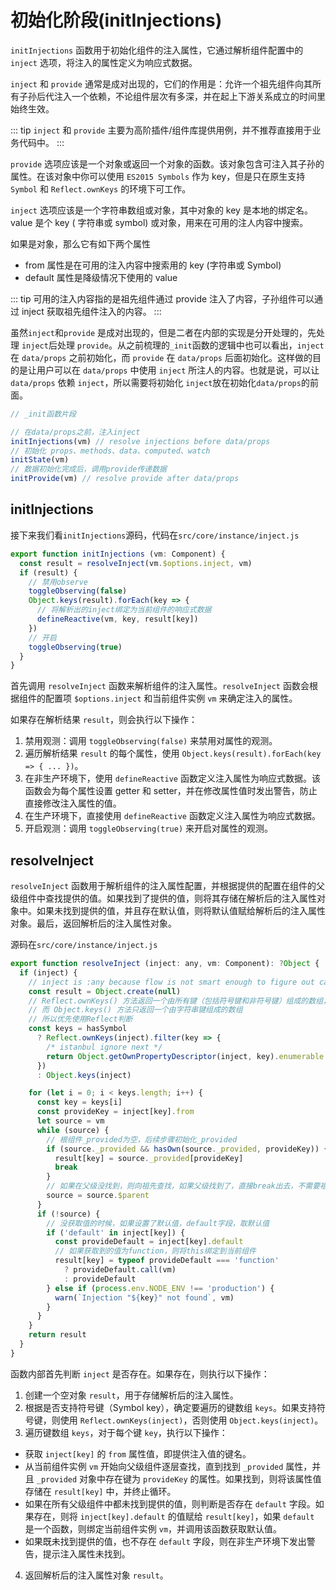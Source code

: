 # 初始化阶段(initInjections)

`initInjections` 函数用于初始化组件的注入属性，它通过解析组件配置中的 `inject` 选项，将注入的属性定义为响应式数据。

`inject` 和 `provide` 通常是成对出现的，它们的作用是：允许一个祖先组件向其所有子孙后代注入一个依赖，不论组件层次有多深，并在起上下游关系成立的时间里始终生效。

::: tip
`inject` 和 `provide` 主要为高阶插件/组件库提供用例，并不推荐直接用于业务代码中。
:::

`provide` 选项应该是一个对象或返回一个对象的函数。该对象包含可注入其子孙的属性。在该对象中你可以使用 `ES2015 Symbols` 作为 key，但是只在原生支持 `Symbol` 和 `Reflect.ownKeys` 的环境下可工作。

`inject` 选项应该是一个字符串数组或对象，其中对象的 key 是本地的绑定名。value 是个 key ( 字符串或 symbol) 或对象，用来在可用的注人内容中搜索。

如果是对象，那么它有如下两个属性

- from 属性是在可用的注入内容中搜索用的 key (字符串或 Symbol)
- default 属性是降级情况下使用的 value

::: tip
可用的注入内容指的是祖先组件通过 provide 注入了内容，子孙组件可以通过 inject 获取祖先组件注入的内容。
:::

虽然`inject`和`provide` 是成对出现的，但是二者在内部的实现是分开处理的，先处理 `inject`后处理 `provide`。从之前梳理的`_init`函数的逻辑中也可以看出，`inject` 在 `data/props` 之前初始化，而 `provide` 在 `data/props` 后面初始化。这样做的目的是让用户可以在 `data/props` 中使用 `inject` 所注人的内容。也就是说，可以让`data/props` 依赖 `inject`，所以需要将初始化 `inject`放在初始化`data/props`的前面。

```js
// _init函数片段

// 在data/props之前，注入inject
initInjections(vm) // resolve injections before data/props
// 初始化 props、methods、data、computed、watch
initState(vm)
// 数据初始化完成后，调用provide传递数据
initProvide(vm) // resolve provide after data/props
```

## initInjections

接下来我们看`initInjections`源码，代码在`src/core/instance/inject.js`

```js
export function initInjections (vm: Component) {
  const result = resolveInject(vm.$options.inject, vm)
  if (result) {
    // 禁用observe
    toggleObserving(false)
    Object.keys(result).forEach(key => {
      // 将解析出的inject绑定为当前组件的响应式数据
      defineReactive(vm, key, result[key])
    })
    // 开启
    toggleObserving(true)
  }
}
```

首先调用 `resolveInject` 函数来解析组件的注入属性。`resolveInject` 函数会根据组件的配置项 `$options.inject` 和当前组件实例 `vm` 来确定注入的属性。

如果存在解析结果 `result`，则会执行以下操作：

1. 禁用观测：调用 `toggleObserving(false)` 来禁用对属性的观测。
2. 遍历解析结果 `result` 的每个属性，使用 `Object.keys(result).forEach(key => { ... })`。
3. 在非生产环境下，使用 `defineReactive` 函数定义注入属性为响应式数据。该函数会为每个属性设置 getter 和 setter，并在修改属性值时发出警告，防止直接修改注入属性的值。
4. 在生产环境下，直接使用 `defineReactive` 函数定义注入属性为响应式数据。
5. 开启观测：调用 `toggleObserving(true)` 来开启对属性的观测。

## resolveInject

`resolveInject` 函数用于解析组件的注入属性配置，并根据提供的配置在组件的父级组件中查找提供的值。如果找到了提供的值，则将其存储在解析后的注入属性对象中。如果未找到提供的值，并且存在默认值，则将默认值赋给解析后的注入属性对象。最后，返回解析后的注入属性对象。

源码在`src/core/instance/inject.js`

```js
export function resolveInject (inject: any, vm: Component): ?Object {
  if (inject) {
    // inject is :any because flow is not smart enough to figure out cached
    const result = Object.create(null)
    // Reflect.ownKeys() 方法返回一个由所有键（包括符号键和非符号键）组成的数组，
    // 而 Object.keys() 方法只返回一个由字符串键组成的数组
    // 所以优先使用Reflect判断
    const keys = hasSymbol
      ? Reflect.ownKeys(inject).filter(key => {
        /* istanbul ignore next */
        return Object.getOwnPropertyDescriptor(inject, key).enumerable
      })
      : Object.keys(inject)

    for (let i = 0; i < keys.length; i++) {
      const key = keys[i]
      const provideKey = inject[key].from
      let source = vm
      while (source) {
        // 根组件_provided为空，后续步骤初始化_provided
        if (source._provided && hasOwn(source._provided, provideKey)) {
          result[key] = source._provided[provideKey]
          break
        }
        // 如果在父级没找到，则向祖先查找，如果父级找到了，直接break出去，不需要祖先覆盖
        source = source.$parent
      }
      if (!source) {
        // 没获取值的时候，如果设置了默认值，default字段，取默认值
        if ('default' in inject[key]) {
          const provideDefault = inject[key].default
          // 如果获取到的值为function，则将this绑定到当前组件
          result[key] = typeof provideDefault === 'function'
            ? provideDefault.call(vm)
            : provideDefault
        } else if (process.env.NODE_ENV !== 'production') {
          warn(`Injection "${key}" not found`, vm)
        }
      }
    }
    return result
  }
}
```

函数内部首先判断 `inject` 是否存在。如果存在，则执行以下操作：

1. 创建一个空对象 `result`，用于存储解析后的注入属性。
2. 根据是否支持符号键（Symbol key），确定要遍历的键数组 `keys`。如果支持符号键，则使用 `Reflect.ownKeys(inject)`，否则使用 `Object.keys(inject)`。
3. 遍历键数组 `keys`，对于每个键 `key`，执行以下操作：

- 获取 `inject[key]` 的 `from` 属性值，即提供注入值的键名。
- 从当前组件实例 `vm` 开始向父级组件逐层查找，直到找到 `_provided` 属性，并且 `_provided` 对象中存在键为 `provideKey` 的属性。如果找到，则将该属性值存储在 `result[key]` 中，并终止循环。
- 如果在所有父级组件中都未找到提供的值，则判断是否存在 `default` 字段。如果存在，则将 `inject[key].default` 的值赋给 `result[key]`，如果 `default` 是一个函数，则绑定当前组件实例 `vm`，并调用该函数获取默认值。
- 如果既未找到提供的值，也不存在 `default` 字段，则在非生产环境下发出警告，提示注入属性未找到。

4. 返回解析后的注入属性对象 `result`。
